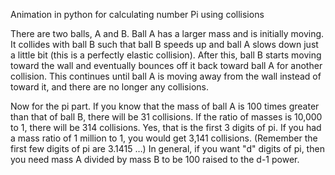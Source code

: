 Animation in python for calculating number Pi using collisions

There are two balls, A and B. Ball A has a larger mass and is initially moving. It collides with ball B such that ball B speeds
up and ball A slows down just a little bit (this is a perfectly elastic collision). After this, ball B starts moving toward the 
wall and eventually bounces off it back toward ball A for another collision. This continues until ball A is moving away from the
wall instead of toward it, and there are no longer any collisions.

Now for the pi part. If you know that the mass of ball A is 100 times greater than that of ball B, there will be 31 collisions.
If the ratio of masses is 10,000 to 1, there will be 314 collisions. Yes, that is the first 3 digits of pi. If you had a mass
ratio of 1 million to 1, you would get 3,141 collisions. (Remember the first few digits of pi are 3.1415 …) In general, if you want 
"d" digits of pi, then you need mass A divided by mass B to be 100 raised to the d-1 power.
